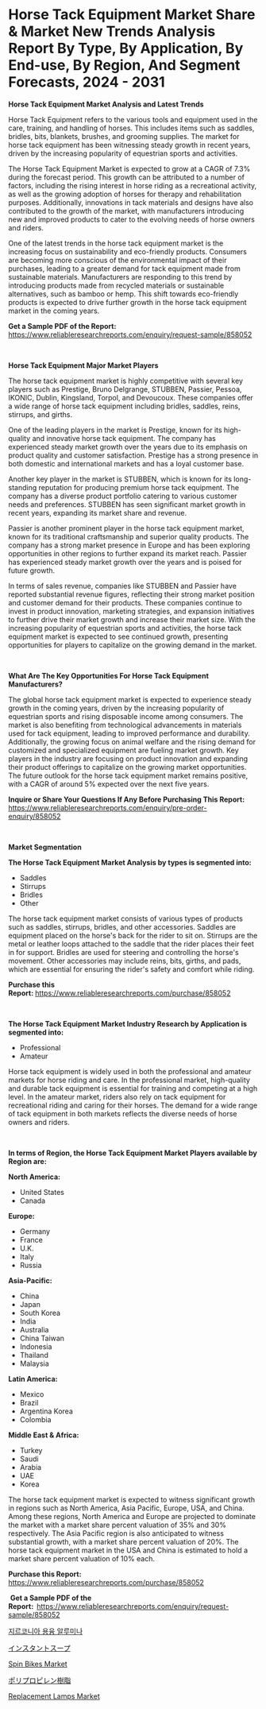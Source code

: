 <p><h1>Horse Tack Equipment Market Share & Market New Trends Analysis Report By Type, By Application, By End-use, By Region, And Segment Forecasts, 2024 - 2031</h1></p><p><strong>Horse Tack Equipment Market Analysis and Latest Trends</strong></p>
<p><p>Horse Tack Equipment refers to the various tools and equipment used in the care, training, and handling of horses. This includes items such as saddles, bridles, bits, blankets, brushes, and grooming supplies. The market for horse tack equipment has been witnessing steady growth in recent years, driven by the increasing popularity of equestrian sports and activities. </p><p>The Horse Tack Equipment Market is expected to grow at a CAGR of 7.3% during the forecast period. This growth can be attributed to a number of factors, including the rising interest in horse riding as a recreational activity, as well as the growing adoption of horses for therapy and rehabilitation purposes. Additionally, innovations in tack materials and designs have also contributed to the growth of the market, with manufacturers introducing new and improved products to cater to the evolving needs of horse owners and riders.</p><p>One of the latest trends in the horse tack equipment market is the increasing focus on sustainability and eco-friendly products. Consumers are becoming more conscious of the environmental impact of their purchases, leading to a greater demand for tack equipment made from sustainable materials. Manufacturers are responding to this trend by introducing products made from recycled materials or sustainable alternatives, such as bamboo or hemp. This shift towards eco-friendly products is expected to drive further growth in the horse tack equipment market in the coming years.</p></p>
<p><strong>Get a Sample PDF of the Report:&nbsp;</strong> <a href="https://www.reliableresearchreports.com/enquiry/request-sample/858052">https://www.reliableresearchreports.com/enquiry/request-sample/858052</a></p>
<p>&nbsp;</p>
<p><strong>Horse Tack Equipment Major Market Players</strong></p>
<p><p>The horse tack equipment market is highly competitive with several key players such as Prestige, Bruno Delgrange, STUBBEN, Passier, Pessoa, IKONIC, Dublin, Kingsland, Torpol, and Devoucoux. These companies offer a wide range of horse tack equipment including bridles, saddles, reins, stirrups, and girths.</p><p>One of the leading players in the market is Prestige, known for its high-quality and innovative horse tack equipment. The company has experienced steady market growth over the years due to its emphasis on product quality and customer satisfaction. Prestige has a strong presence in both domestic and international markets and has a loyal customer base.</p><p>Another key player in the market is STUBBEN, which is known for its long-standing reputation for producing premium horse tack equipment. The company has a diverse product portfolio catering to various customer needs and preferences. STUBBEN has seen significant market growth in recent years, expanding its market share and revenue.</p><p>Passier is another prominent player in the horse tack equipment market, known for its traditional craftsmanship and superior quality products. The company has a strong market presence in Europe and has been exploring opportunities in other regions to further expand its market reach. Passier has experienced steady market growth over the years and is poised for future growth.</p><p>In terms of sales revenue, companies like STUBBEN and Passier have reported substantial revenue figures, reflecting their strong market position and customer demand for their products. These companies continue to invest in product innovation, marketing strategies, and expansion initiatives to further drive their market growth and increase their market size. With the increasing popularity of equestrian sports and activities, the horse tack equipment market is expected to see continued growth, presenting opportunities for players to capitalize on the growing demand in the market.</p></p>
<p>&nbsp;</p>
<p><strong>What Are The Key Opportunities For Horse Tack Equipment Manufacturers?</strong></p>
<p><p>The global horse tack equipment market is expected to experience steady growth in the coming years, driven by the increasing popularity of equestrian sports and rising disposable income among consumers. The market is also benefiting from technological advancements in materials used for tack equipment, leading to improved performance and durability. Additionally, the growing focus on animal welfare and the rising demand for customized and specialized equipment are fueling market growth. Key players in the industry are focusing on product innovation and expanding their product offerings to capitalize on the growing market opportunities. The future outlook for the horse tack equipment market remains positive, with a CAGR of around 5% expected over the next five years.</p></p>
<p><strong>Inquire or Share Your Questions If Any Before Purchasing This Report:</strong> <a href="https://www.reliableresearchreports.com/enquiry/pre-order-enquiry/858052">https://www.reliableresearchreports.com/enquiry/pre-order-enquiry/858052</a></p>
<p>&nbsp;</p>
<p><strong>Market Segmentation</strong></p>
<p><strong>The Horse Tack Equipment Market Analysis by types is segmented into:</strong></p>
<p><ul><li>Saddles</li><li>Stirrups</li><li>Bridles</li><li>Other</li></ul></p>
<p><p>The horse tack equipment market consists of various types of products such as saddles, stirrups, bridles, and other accessories. Saddles are equipment placed on the horse's back for the rider to sit on. Stirrups are the metal or leather loops attached to the saddle that the rider places their feet in for support. Bridles are used for steering and controlling the horse's movement. Other accessories may include reins, bits, girths, and pads, which are essential for ensuring the rider's safety and comfort while riding.</p></p>
<p><strong>Purchase this Report:&nbsp;</strong><a href="https://www.reliableresearchreports.com/purchase/858052">https://www.reliableresearchreports.com/purchase/858052</a></p>
<p>&nbsp;</p>
<p><strong>The Horse Tack Equipment Market Industry Research by Application is segmented into:</strong></p>
<p><ul><li>Professional</li><li>Amateur</li></ul></p>
<p><p>Horse tack equipment is widely used in both the professional and amateur markets for horse riding and care. In the professional market, high-quality and durable tack equipment is essential for training and competing at a high level. In the amateur market, riders also rely on tack equipment for recreational riding and caring for their horses. The demand for a wide range of tack equipment in both markets reflects the diverse needs of horse owners and riders.</p></p>
<p>&nbsp;</p>
<p><strong>In terms of Region, the Horse Tack Equipment Market Players available by Region are:</strong></p>
<p>
    <p> <strong> North America: </strong>
        <ul>
            <li>United States</li>
            <li>Canada</li>
        </ul>
        </p> 
    <p> <strong> Europe: </strong>
        <ul>
            <li>Germany</li>
            <li>France</li>
            <li>U.K.</li>
            <li>Italy</li>
            <li>Russia</li>
        </ul>
        </p> 
    <p> <strong> Asia-Pacific: </strong>
        <ul>
            <li>China</li>
            <li>Japan</li>
            <li>South Korea</li>
            <li>India</li>
            <li>Australia</li>
            <li>China Taiwan</li>
            <li>Indonesia</li>
            <li>Thailand</li>
            <li>Malaysia</li>
        </ul>
        </p> 
    <p> <strong> Latin America: </strong>
        <ul>
            <li>Mexico</li>
            <li>Brazil</li>
            <li>Argentina Korea</li>
            <li>Colombia</li>
        </ul>
        </p> 
    <p> <strong> Middle East & Africa: </strong>
        <ul>
            <li>Turkey</li>
            <li>Saudi</li>
            <li>Arabia</li>
            <li>UAE</li>
            <li>Korea</li>
        </ul>
    </p>
    </p>
<p><p>The horse tack equipment market is expected to witness significant growth in regions such as North America, Asia Pacific, Europe, USA, and China. Among these regions, North America and Europe are projected to dominate the market with a market share percent valuation of 35% and 30% respectively. The Asia Pacific region is also anticipated to witness substantial growth, with a market share percent valuation of 20%. The horse tack equipment market in the USA and China is estimated to hold a market share percent valuation of 10% each.</p></p>
<p><strong>Purchase this Report: </strong><a href="https://www.reliableresearchreports.com/purchase/858052">https://www.reliableresearchreports.com/purchase/858052</a></p>
<p>&nbsp;<strong>Get a Sample PDF of the Report:&nbsp;&nbsp;</strong><a href="https://www.reliableresearchreports.com/enquiry/request-sample/858052">https://www.reliableresearchreports.com/enquiry/request-sample/858052</a></p>
<p><strong></strong></p>
<p><p><a href="https://medium.com/@derrickmafrks96745/%EC%A7%80%EB%A5%B4%EC%BD%94%EB%8B%88%EC%95%84-%EC%9C%B5%ED%95%A9-%EC%95%8C%EB%A3%A8%EB%AF%B8%EB%82%98-%EC%8B%9C%EC%9E%A5%EC%9D%80-%EC%8B%9C%EC%9E%A5-%EC%A0%90%EC%9C%A0%EC%9C%A8-%ED%81%AC%EA%B8%B0-%EB%B0%8F-%EC%98%88%EC%83%81%EB%90%9C-2031%EB%85%84%EA%B9%8C%EC%A7%80%EC%9D%98-%EC%98%88%EC%B8%A1%EC%97%90-%EC%B4%88%EC%A0%90%EC%9D%84-%EB%A7%9E%EC%B6%94%EA%B3%A0-%EC%9E%88%EC%8A%B5%EB%8B%88%EB%8B%A4-23f1b778d020">지르코니아 용융 알루미나</a></p><p><a href="https://medium.com/@carlieshields/%E3%82%A4%E3%83%B3%E3%82%B9%E3%82%BF%E3%83%B3%E3%83%88%E3%82%B9%E3%83%BC%E3%83%97%E5%B8%82%E5%A0%B4-%E5%B8%82%E5%A0%B4%E3%82%B7%E3%82%A7%E3%82%A2-%E5%B8%82%E5%A0%B4%E3%83%88%E3%83%AC%E3%83%B3%E3%83%89-%E4%BB%8A%E5%BE%8C%E3%81%AE%E6%88%90%E9%95%B7%E3%82%92%E6%8E%A2%E3%82%8B-f2d5a3f53a58">インスタントスープ</a></p><p><a href="https://github.com/nathandecarvalho/Market-Research-Report-List-2/blob/main/spin-bikes-market.md">Spin Bikes Market</a></p><p><a href="https://medium.com/@jacksonwiza1924/ppo%E6%A8%B9%E8%84%82%E5%B8%82%E5%A0%B4%E3%81%AE%E5%88%86%E6%9E%90-%E3%82%B0%E3%83%AD%E3%83%BC%E3%83%90%E3%83%AB%E7%94%A3%E6%A5%AD%E3%81%AE%E5%B1%95%E6%9C%9B%E3%81%A8%E4%BA%88%E6%B8%AC-2024%E5%B9%B4%E3%81%8B%E3%82%892031%E5%B9%B4-086ec894ddd1">ポリプロピレン樹脂</a></p><p><a href="https://github.com/julyju69/Market-Research-Report-List-2/blob/main/replacement-lamps-market.md">Replacement Lamps Market</a></p></p>
